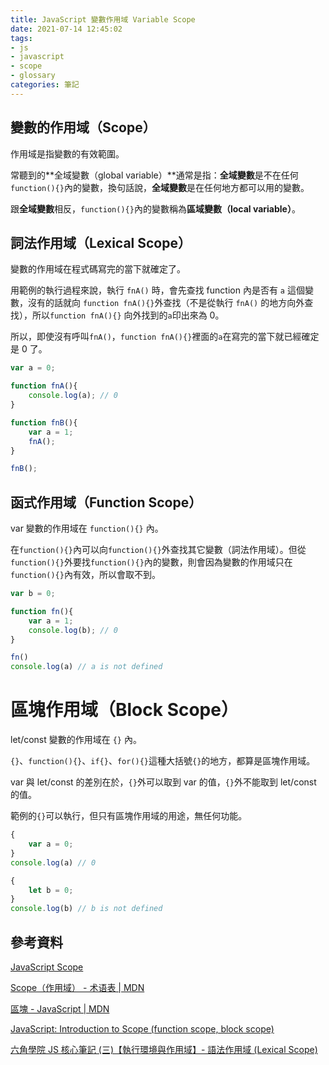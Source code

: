 ```yaml
---
title: JavaScript 變數作用域 Variable Scope
date: 2021-07-14 12:45:02
tags:
- js
- javascript
- scope
- glossary
categories: 筆記
---
```

## 變數的作用域（Scope）

作用域是指變數的有效範圍。

常聽到的**全域變數（global variable）**通常是指：**全域變數**是不在任何`function(){}`內的變數，換句話說，**全域變數**是在任何地方都可以用的變數。

跟**全域變數**相反，`function(){}`內的變數稱為**區域變數（local variable）**。

<!-- more -->

## 詞法作用域（Lexical Scope）

變數的作用域在程式碼寫完的當下就確定了。

用範例的執行過程來說，執行 `fnA()` 時，會先查找 function 內是否有 `a` 這個變數，沒有的話就向 `function fnA(){}`外查找（不是從執行 `fnA()` 的地方向外查找），所以`function fnA(){}` 向外找到的`a`印出來為 0。

所以，即使沒有呼叫`fnA()`，`function fnA(){}`裡面的`a`在寫完的當下就已經確定是 0 了。

```js
var a = 0;

function fnA(){
	console.log(a); // 0
}

function fnB(){
	var a = 1;
	fnA();
}

fnB();
```

## 函式作用域（Function Scope）

var 變數的作用域在 `function(){}` 內。

在`function(){}`內可以向`function(){}`外查找其它變數（詞法作用域）。但從`function(){}`外要找`function(){}`內的變數，則會因為變數的作用域只在`function(){}`內有效，所以會取不到。

```js
var b = 0;

function fn(){
	var a = 1;
	console.log(b); // 0
}

fn()
console.log(a) // a is not defined
```

# 區塊作用域（Block Scope）

let/const 變數的作用域在 `{}` 內。

`{}`、`function(){}`、`if{}`、`for(){}`這種大括號`{}`的地方，都算是區塊作用域。

var 與 let/const 的差別在於，`{}`外可以取到 var 的值，`{}`外不能取到 let/const 的值。

範例的`{}`可以執行，但只有區塊作用域的用途，無任何功能。

```js
{
	var a = 0;
}
console.log(a) // 0

{
	let b = 0;
}
console.log(b) // b is not defined
```

## 參考資料

[JavaScript Scope](https://www.w3schools.com/js/js_scope.asp)

[Scope（作用域） - 术语表 | MDN](https://developer.mozilla.org/zh-CN/docs/Glossary/Scope)

[區塊 - JavaScript | MDN](https://developer.mozilla.org/zh-TW/docs/Web/JavaScript/Reference/Statements/block)

[JavaScript: Introduction to Scope (function scope, block scope)](https://dev.to/sandy8111112004/javascript-introduction-to-scope-function-scope-block-scope-d11)

[六角學院 JS 核心筆記 (三)【執行環境與作用域】- 語法作用域 (Lexical Scope)](https://jenifers001d.github.io/2020/06/20/JavaScript/hexschool-JS-core-3/)